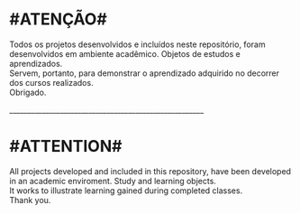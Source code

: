 <h1>#ATENÇÃO#</h1>
<p>Todos os projetos desenvolvidos e incluídos neste repositório, foram desenvolvidos em ambiente acadêmico. Objetos de estudos e aprendizados. 
<br>Servem, portanto, para demonstrar o aprendizado adquirido no decorrer dos cursos realizados.
<br>Obrigado.</p>
<p>______________________________________________________</P>
<h1>#ATTENTION#</h1>
<p>All projects developed and included in this repository, have been developed in an academic enviroment. Study and learning objects. 
<br>It works to illustrate learning gained during completed classes.
<br>Thank you.</p>
